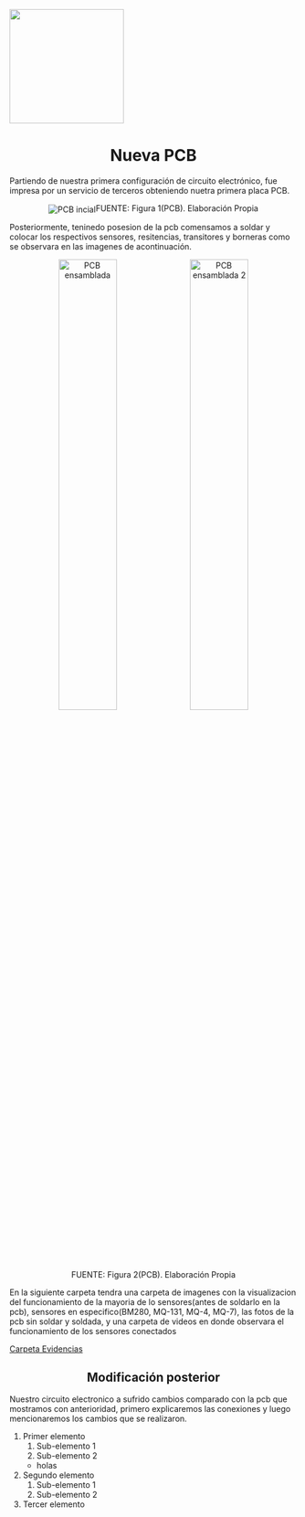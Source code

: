 <p align="left">
  <img src="https://seeklogo.com/images/U/u-cayetano-heredia-logo-CA435ADF8C-seeklogo.com.png" width="200">
  <h1 align="center">Nueva PCB</h1>
</p>

Partiendo de nuestra primera configuración de circuito electrónico, fue impresa por un servicio de terceros obteniendo nuetra primera placa PCB.

<p align="center">
  <img src="https://github.com/stephany-toribio/ProyectosDeIngenieria1/blob/main/HITOS/Hito1/Avances/PCB%20inicial.jpg" alt="PCB incial" 
<p align="center" class="note text-center note-white">FUENTE: Figura 1(PCB). Elaboración Propia</p>

Posteriormente, teninedo posesion de la pcb comensamos a soldar y colocar los respectivos sensores, resitencias, transitores y borneras como se observara en las imagenes de acontinuación.

<p align="center">
  <img src="https://github.com/stephany-toribio/ProyectosDeIngenieria1/blob/main/HITOS/Hito1/Avances/PCB%20ENSAMBLADA.jpg" alt="PCB ensamblada" width="45%">
  <img src="https://github.com/stephany-toribio/ProyectosDeIngenieria1/blob/main/HITOS/Hito1/Avances/PCB-ENSABLADA2.jpg" alt="PCB ensamblada 2" width="45%">
</p>
<p align="center" class="note text-center note-white">FUENTE: Figura 2(PCB). Elaboración Propia</p>


En la siguiente carpeta tendra una carpeta de imagenes con la visualizacion del funcionamiento de la mayoria de lo sensores(antes de soldarlo en la pcb), sensores en especifico(BM280, MQ-131, MQ-4, MQ-7), las fotos de la pcb sin soldar y soldada, y una carpeta de videos en donde observara el funcionamiento de los sensores conectados

[Carpeta Evidencias](https://github.com/stephany-toribio/ProyectosDeIngenieria1/tree/main/Entregables/2%C2%B0Entregable/Evidencia)

<p align="left">
  <h2 align="center">Modificación posterior</h2>
</p>

Nuestro circuito electronico a sufrido cambios comparado con la pcb que mostramos con anterioridad, primero explicaremos las conexiones y luego mencionaremos los cambios que se realizaron.


1. Primer elemento
   1. Sub-elemento 1
   2. Sub-elemento 2
   - holas
2. Segundo elemento
   1. Sub-elemento 1
   2. Sub-elemento 2
3. Tercer elemento

